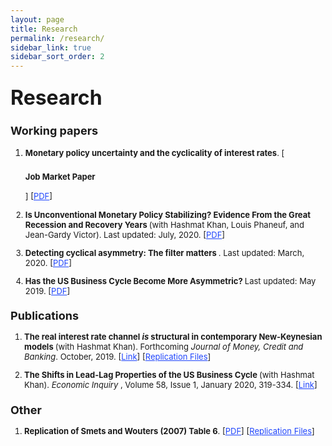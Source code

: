 ```yaml
---
layout: page
title: Research
permalink: /research/
sidebar_link: true
sidebar_sort_order: 2
---
```

### <font size="6"> Research  </font>

### <font size="4">  Working papers  </font>

<ol>

<font size="2"> <li>  <b> Monetary policy uncertainty and the cyclicality of interest rates</b>. [<h3 style="color;Black;"><font size="2">Job Market Paper</h3>] [<a href="https://braultjosh.github.io/pdfs/jobmarketpaper.pdf" style="color:#1F45FC" target="blank">PDF</a>]</li></font>

<font size="2"> <li>  <b>  Is Unconventional Monetary Policy Stabilizing? Evidence From the Great Recession and Recovery Years </b> (with Hashmat Khan, Louis Phaneuf, and Jean-Gardy Victor). Last updated: July, 2020. [<a href="https://carleton.ca/economics/wp-content/uploads/Cewp20-11.pdf" style="color:#1F45FC" target="blank">PDF</a>]  </li></font>

<font size="2"> <li>  <b> Detecting cyclical asymmetry: The filter matters </b>. Last updated: March, 2020. [<a href="https://braultjosh.github.io/pdfs/Filtering_Brault_V5.pdf" style="color:#1F45FC" target="blank">PDF</a>] </li></font>

<font size="2"> <li> <b> Has the US Business Cycle Become More Asymmetric? </b> Last updated: May 2019. [<a href="https://braultjosh.github.io/pdfs/asymmetry_2019.pdf" style="color:#1F45FC" target="blank">PDF</a>] </li></font>

</ol>

### <font size="4">  Publications  </font>

<ol>

<font size="2"> <li>  <b> The real interest rate channel <em> is </em> structural in contemporary New-Keynesian models </b> (with Hashmat Khan).  Forthcoming <i> Journal of Money, Credit and Banking</i>. October, 2019. [<a href="https://ideas.repec.org/p/car/carecp/19-05.html" style="color:#1F45FC">Link</a>]  [<a href="https://github.com/braultjosh/BK2019JMCB" style="color:#1F45FC">Replication Files</a>]</li> </font>


<font size="2"> <li> <b> The Shifts in Lead-Lag Properties of the US Business Cycle </b> (with Hashmat Khan). <i> Economic Inquiry </i>, Volume 58, Issue 1, January 2020, 319-334. [<a href="https://onlinelibrary.wiley.com/doi/full/10.1111/ecin.12841" style="color:#1F45FC">Link</a>]  </li> </font>

</ol>

### <font size="4">  Other  </font>

<ol>

<font size="2"> <li>  <b> Replication of Smets and Wouters (2007) Table 6</b>. [<a href="https://braultjosh.github.io/pdfs/SW_Table6_V1.pdf" style="color:#1F45FC" target="blank">PDF</a>] [<a href="https://github.com/braultjosh/SW2007_Table6" style="color:#1F45FC">Replication Files</a>] </li></font>

</ol>
